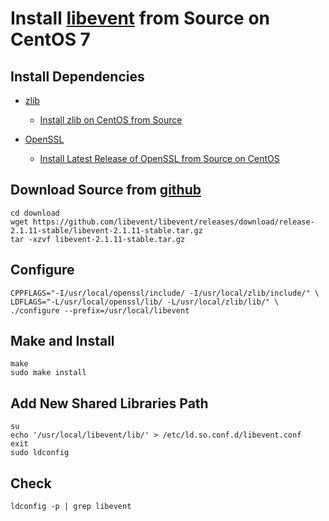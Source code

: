 # Install [libevent](http://libevent.org/) from Source on CentOS 7

## Install Dependencies
* [zlib](https://www.zlib.net/)
   * [Install zlib on CentOS from Source](https://github.com/northbright/Notes/blob/master/zlib/install-zlib-on-centos-from-source.md)

* [OpenSSL](https://www.openssl.org/)
  * [Install Latest Release of OpenSSL from Source on CentOS](https://github.com/northbright/Notes/blob/master/openssl/install-latest-openssl-from-source-on-centos.md)

## Download Source from [github](https://github.com/libevent/libevent/releases)

```
cd download
wget https://github.com/libevent/libevent/releases/download/release-2.1.11-stable/libevent-2.1.11-stable.tar.gz
tar -xzvf libevent-2.1.11-stable.tar.gz
```

## Configure

```
CPPFLAGS="-I/usr/local/openssl/include/ -I/usr/local/zlib/include/" \
LDFLAGS="-L/usr/local/openssl/lib/ -L/usr/local/zlib/lib/" \
./configure --prefix=/usr/local/libevent
```

## Make and Install
```
make
sudo make install
``` 

## Add New Shared Libraries Path
```
su
echo '/usr/local/libevent/lib/' > /etc/ld.so.conf.d/libevent.conf
exit
sudo ldconfig
```
        
## Check
```
ldconfig -p | grep libevent
```

